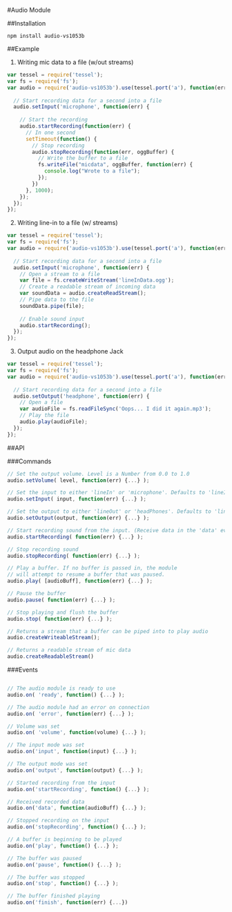 #Audio Module

##Installation

```npm install audio-vs1053b```

##Example
1. Writing mic data to a file (w/out streams)
```.js
var tessel = require('tessel');
var fs = require('fs');
var audio = require('audio-vs1053b').use(tessel.port('a'), function(err) {
  
  // Start recording data for a second into a file
  audio.setInput('microphone', function(err) {
    
    // Start the recording
    audio.startRecording(function(err) {
      // In one second
      setTimeout(function() {
        // Stop recording
        audio.stopRecording(function(err, oggBuffer) {
          // Write the buffer to a file
          fs.writeFile("micdata", oggBuffer, function(err) {
            console.log("Wrote to a file");
          });
        })
      }, 1000);
    });
  });
});
```

2. Writing line-in to a file (w/ streams)
```.js
var tessel = require('tessel');
var fs = require('fs');
var audio = require('audio-vs1053b').use(tessel.port('a'), function(err) {
  
  // Start recording data for a second into a file
  audio.setInput('microphone', function(err) {
    // Open a stream to a file
    var file = fs.createWriteStream('lineInData.ogg');
    // Create a readable stream of incoming data
    var soundData = audio.createReadStream();
    // Pipe data to the file
    soundData.pipe(file);
  
    // Enable sound input
    audio.startRecording();
  });
});

```
3. Output audio on the headphone Jack
```.js
var tessel = require('tessel');
var fs = require('fs');
var audio = require('audio-vs1053b').use(tessel.port('a'), function(err) {
  
  // Start recording data for a second into a file
  audio.setOutput('headphone', function(err) {
    // Open a file
    var audioFile = fs.readFileSync('Oops... I did it again.mp3');
    // Play the file
    audio.play(audioFile);
  });
});

```

##API

###Commands

```.js
// Set the output volume. Level is a Number from 0.0 to 1.0
audio.setVolume( level, function(err) {...} );

// Set the input to either 'lineIn' or 'microphone'. Defaults to 'lineIn'.
audio.setInput( input, function(err) {...} );

// Set the output to either 'lineOut' or 'headPhones'. Defaults to 'lineOut'.
audio.setOutput(output, function(err) {...} );

// Start recording sound from the input. (Receive data in the 'data' event)
audio.startRecording( function(err) {...} );

// Stop recording sound
audio.stopRecording( function(err) {...} );

// Play a buffer. If no buffer is passed in, the module
// will attempt to resume a buffer that was paused.
audio.play( [audioBuff], function(err) {...} );

// Pause the buffer
audio.pause( function(err) {...} );

// Stop playing and flush the buffer
audio.stop( function(err) {...} );

// Returns a stream that a buffer can be piped into to play audio
audio.createWriteableStream();

// Returns a readable stream of mic data
audio.createReadableStream()

```

###Events

```.js

// The audio module is ready to use 
audio.on( 'ready', function() {...} );

// The audio module had an error on connection
audio.on( 'error', function(err) {...} );

// Volume was set
audio.on( 'volume', function(volume) {...} );

// The input mode was set
audio.on('input', function(input) {...} );

// The output mode was set
audio.on('output', function(output) {...} );

// Started recording from the input
audio.on('startRecording', function() {...} );

// Received recorded data
audio.on('data', function(audioBuff) {...} );

// Stopped recording on the input
audio.on('stopRecording', function() {...} );

// A buffer is beginning to be played
audio.on('play', function() {...} );

// The buffer was paused
audio.on('pause', function() {...} );

// The buffer was stopped
audio.on('stop', function() {...} );

// The buffer finished playing
audio.on('finish', function(err) {...})

```
